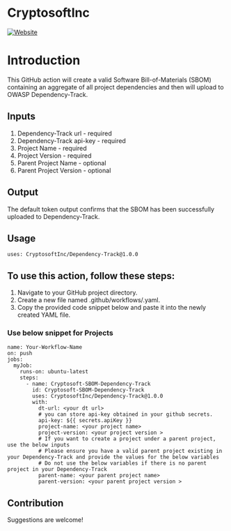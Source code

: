# CryptosoftInc

[![Website](https://img.shields.io/badge/https://-www.cryptosoft.com-blue.svg)](https://www.cryptosoft.com/)



# Introduction

This GitHub action will create a valid Software Bill-of-Materials (SBOM) containing an aggregate of all project dependencies and then will upload to OWASP Dependency-Track.


## Inputs

1) Dependency-Track url - required
2) Dependency-Track api-key - required
3) Project Name - required
4) Project Version - required
5) Parent Project Name - optional
6) Parent Project Version - optional


## Output
The default token output confirms that the SBOM has been successfully uploaded to Dependency-Track.

## Usage
```
uses: CryptosoftInc/Dependency-Track@1.0.0
```

## To use this action, follow these steps:

1) Navigate to your GitHub project directory.
2) Create a new file named .github/workflows/<file-name>.yaml.
3) Copy the provided code snippet below and paste it into the newly created YAML file.

### Use below snippet for Projects
```
name: Your-Workflow-Name
on: push
jobs:
  myJob:
    runs-on: ubuntu-latest
    steps:
      - name: Cryptosoft-SBOM-Dependency-Track
        id: Cryptosoft-SBOM-Dependency-Track
        uses: CryptosoftInc/Dependency-Track@1.0.0
        with:
          dt-url: <your dt url>
          # you can store api-key obtained in your github secrets. 
          api-key: ${{ secrets.apiKey }}
          project-name: <your project name>
          project-version: <your project version >
          # If you want to create a project under a parent project, use the below inputs
          # Please ensure you have a valid parent project existing in your Dependency-Track and provide the values for the below variables
          # Do not use the below variables if there is no parent project in your Dependency-Track
          parent-name: <your parent project name>
          parent-version: <your parent project version >
```
 
## Contribution

Suggestions are welcome!
